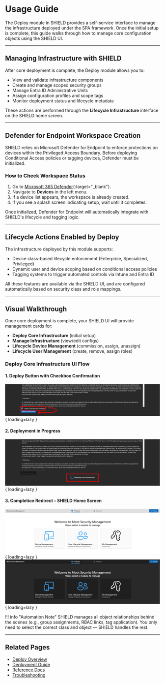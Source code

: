 # Usage Guide

The Deploy module in SHIELD provides a self-service interface to manage the infrastructure deployed under the SPA framework. Once the initial setup is complete, this guide walks through how to manage core configuration objects using the SHIELD UI.

---

## Managing Infrastructure with SHIELD

After core deployment is complete, the Deploy module allows you to:

- View and validate infrastructure components
- Create and manage scoped security groups
- Manage Entra ID Administrative Units
- Assign configuration profiles and scope tags
- Monitor deployment status and lifecycle metadata

These actions are performed through the **Lifecycle Infrastructure** interface on the SHIELD home screen.

---

## Defender for Endpoint Workspace Creation

SHIELD relies on Microsoft Defender for Endpoint to enforce protections on devices within the Privileged Access Boundary. Before deploying Conditional Access policies or tagging devices, Defender must be initialized.

### How to Check Workspace Status

1. Go to [Microsoft 365 Defender](https://security.microsoft.com){:target="_blank"}.
2. Navigate to **Devices** in the left menu.
3. If a device list appears, the workspace is already created.
4. If you see a splash screen indicating setup, wait until it completes.

Once initialized, Defender for Endpoint will automatically integrate with SHIELD's lifecycle and tagging logic.

---

## Lifecycle Actions Enabled by Deploy

The infrastructure deployed by this module supports:

- Device class-based lifecycle enforcement (Enterprise, Specialized, Privileged)
- Dynamic user and device scoping based on conditional access policies
- Tagging systems to trigger automated controls via Intune and Entra ID

All these features are available via the SHIELD UI, and are configured automatically based on security class and role mappings.

---

## Visual Walkthrough

Once core deployment is complete, your SHIELD UI will provide management cards for:

- **Deploy Core Infrastructure** (initial setup)
- **Manage Infrastructure** (view/edit configs)
- **Lifecycle Device Management** (commission, assign, unassign)
- **Lifecycle User Management** (create, remove, assign roles)

### Deploy Core Infrastructure UI Flow

#### 1. Deploy Button with Checkbox Confirmation

![Infrastructure Deployment Page with Checkbox Highlighted](../../assets/Images/Screenshots/Core-Infrastructure-Deployment.png){ loading=lazy }

#### 2. Deployment in Progress

![Deployment Spinner Screenshot](../../assets/Images/Screenshots/Spinner.png){ loading=lazy }

#### 3. Completion Redirect – SHIELD Home Screen

![SHIELD Home Screen - Light Mode](../../assets/Images/Screenshots/Home-Screen-Light.png#only-light){ loading=lazy }
![SHIELD Home Screen - Dark Mode](../../assets/Images/Screenshots/Home-Screen-Dark.png#only-dark){ loading=lazy }

!!! info "Automation Note"
    SHIELD manages all object relationships behind the scenes (e.g., group assignments, RBAC links, tag application). You only need to select the correct class and object — SHIELD handles the rest.

---

## Related Pages

- [Deploy Overview](index.md)
- [Deployment Guide](../Deployment.md)
- [Reference Docs](Reference.md)
- [Troubleshooting](Troubleshooting.md)